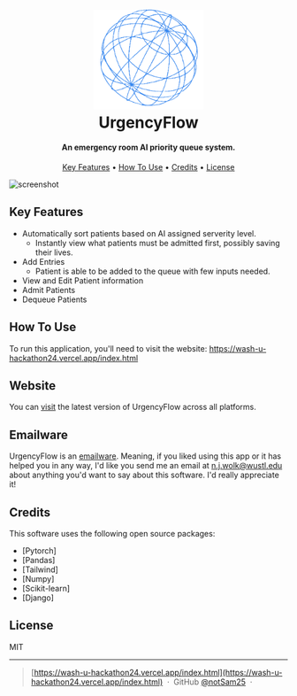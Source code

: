 
<h1 align="center">
  <br>
  <a href="https://wash-u-hackathon24.vercel.app/index.html"><img src="output-onlinepngtools.png" alt="UrgencyFlow" width="200"></a>
  <br>
  UrgencyFlow
  <br>
</h1>

<h4 align="center">An emergency room AI priority queue system.</h4>


<p align="center">
  <a href="#key-features">Key Features</a> •
  <a href="#how-to-use">How To Use</a> •
  <a href="#credits">Credits</a> •
  <a href="#license">License</a>
</p>

![screenshot](https://raw.githubusercontent.com/amitmerchant1990/electron-markdownify/master/app/img/markdownify.gif)

## Key Features

* Automatically sort patients based on AI assigned serverity level.
  - Instantly view what patients must be admitted first, possibly saving their lives.
* Add Entries
  - Patient is able to be added to the queue with few inputs needed.
* View and Edit Patient information  
* Admit Patients
* Dequeue Patients

## How To Use

To run this application, you'll need to visit the website: https://wash-u-hackathon24.vercel.app/index.html

## Website

You can [visit](https://wash-u-hackathon24.vercel.app/index.html) the latest version of UrgencyFlow across all platforms.

## Emailware

UrgencyFlow is an [emailware](https://en.wiktionary.org/wiki/emailware). Meaning, if you liked using this app or it has helped you in any way, I'd like you send me an email at <n.j.wolk@wustl.edu> about anything you'd want to say about this software. I'd really appreciate it!

## Credits

This software uses the following open source packages:
- [Pytorch]
- [Pandas]
- [Tailwind]
- [Numpy]
- [Scikit-learn]
- [Django]

## License

MIT

---

> [https://wash-u-hackathon24.vercel.app/index.html](https://wash-u-hackathon24.vercel.app/index.html) &nbsp;&middot;&nbsp;
> GitHub [@notSam25](https://github.com/notSam25/WashUHackathon24) &nbsp;&middot;&nbsp;

